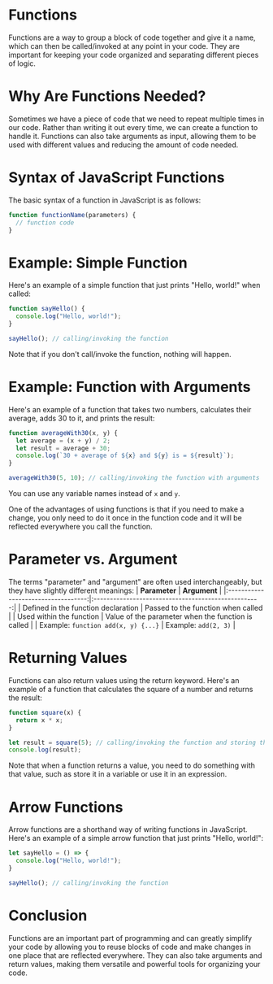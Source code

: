 # Functions
Functions are a way to group a block of code together and give it a name, which can then be called/invoked at any point in your code. They are important for keeping your code organized and separating different pieces of logic.

# Why Are Functions Needed?
Sometimes we have a piece of code that we need to repeat multiple times in our code. Rather than writing it out every time, we can create a function to handle it. Functions can also take arguments as input, allowing them to be used with different values and reducing the amount of code needed.

# Syntax of JavaScript Functions
The basic syntax of a function in JavaScript is as follows:
```js
function functionName(parameters) {
  // function code
}
```
# Example: Simple Function
Here's an example of a simple function that just prints "Hello, world!" when called:
```js
function sayHello() {
  console.log("Hello, world!");
}

sayHello(); // calling/invoking the function
```
Note that if you don't call/invoke the function, nothing will happen.

# Example: Function with Arguments
Here's an example of a function that takes two numbers, calculates their average, adds 30 to it, and prints the result:
```js
function averageWith30(x, y) {
  let average = (x + y) / 2;
  let result = average + 30;
  console.log(`30 + average of ${x} and ${y} is = ${result}`);
}

averageWith30(5, 10); // calling/invoking the function with arguments
```
You can use any variable names instead of `x` and `y`.

One of the advantages of using functions is that if you need to make a change, you only need to do it once in the function code and it will be reflected everywhere you call the function.

# Parameter vs. Argument
The terms "parameter" and "argument" are often used interchangeably, but they have slightly different meanings:
| **Parameter**                       | **Argument**                                       |
|:-----------------------------------:|:---------------------------------------------------:|
| Defined in the function declaration | Passed to the function when called                  |
| Used within the function            | Value of the parameter when the function is called  |
| Example: `function add(x, y) {...}`   | Example: `add(2, 3)`                                  |


# Returning Values
Functions can also return values using the return keyword. Here's an example of a function that calculates the square of a number and returns the result:
```js
function square(x) {
  return x * x;
}

let result = square(5); // calling/invoking the function and storing the result
console.log(result);
```
Note that when a function returns a value, you need to do something with that value, such as store it in a variable or use it in an expression.

# Arrow Functions
Arrow functions are a shorthand way of writing functions in JavaScript. Here's an example of a simple arrow function that just prints "Hello, world!":
```js
let sayHello = () => {
  console.log("Hello, world!");
}

sayHello(); // calling/invoking the function
```
# Conclusion
Functions are an important part of programming and can greatly simplify your code by allowing you to reuse blocks of code and make changes in one place that are reflected everywhere. They can also take arguments and return values, making them versatile and powerful tools for organizing your code.